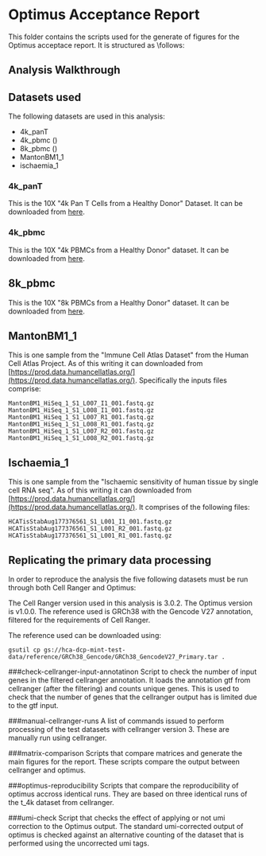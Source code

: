 # Optimus Acceptance Report

This folder contains the scripts used for the generate of figures for the Optimus acceptace report. It is structured as 
\follows:

## Analysis Walkthrough

## Datasets used
The following datasets are used in this analysis:

* 4k_panT
* 4k_pbmc ()
* 8k_pbmc ()
* MantonBM1_1 
* ischaemia_1

### 4k_panT
This is the 10X "4k Pan T Cells from a Healthy Donor" Dataset. It can be downloaded from 
[here](https://support.10xgenomics.com/single-cell-gene-expression/datasets/2.1.0/t_4k).

### 4k_pbmc
This is the 10X "4k PBMCs from a Healthy Donor" dataset. It can be downloaded from
[here](https://support.10xgenomics.com/single-cell-gene-expression/datasets/2.1.0/pbmc4k).

## 8k_pbmc 
This is the 10X "8k PBMCs from a Healthy Donor" dataset. It can be downloaded from
[here](https://support.10xgenomics.com/single-cell-gene-expression/datasets/2.1.0/pbmc8k).

## MantonBM1_1
This is one sample from the "Immune Cell Atlas Dataset" from the Human Cell Atlas Project.
As of this writing it can downloaded from 
[https://prod.data.humancellatlas.org/](https://prod.data.humancellatlas.org/).
Specifically the inputs files comprise: 

```
MantonBM1_HiSeq_1_S1_L007_I1_001.fastq.gz  MantonBM1_HiSeq_1_S1_L008_I1_001.fastq.gz
MantonBM1_HiSeq_1_S1_L007_R1_001.fastq.gz  MantonBM1_HiSeq_1_S1_L008_R1_001.fastq.gz
MantonBM1_HiSeq_1_S1_L007_R2_001.fastq.gz  MantonBM1_HiSeq_1_S1_L008_R2_001.fastq.gz
```

## Ischaemia_1
This is one sample from the "Ischaemic sensitivity of human tissue by single cell RNA seq".
As of this writing it can downloaded from 
[https://prod.data.humancellatlas.org/](https://prod.data.humancellatlas.org/).
It comprises of the following files:

```
HCATisStabAug177376561_S1_L001_I1_001.fastq.gz	
HCATisStabAug177376561_S1_L001_R2_001.fastq.gz
HCATisStabAug177376561_S1_L001_R1_001.fastq.gz
```

## Replicating the primary data processing
In order to reproduce the analysis the five following datasets must be run through both Cell Ranger and Optimus:

The Cell Ranger version used in this analysis is 3.0.2. The Optimus version is v1.0.0.
The reference used is GRCh38 with the Gencode V27 annotation, filtered for the requirements of Cell Ranger. 

The reference used can be downloaded using: 
```
gsutil cp gs://hca-dcp-mint-test-data/reference/GRCh38_Gencode/GRCh38_GencodeV27_Primary.tar .
```
###check-cellranger-input-annotatinon
Script to check the number of input genes in the filtered cellranger annotation. It loads the annotation gtf from 
cellranger (after the filtering) and counts unique genes. This is used to check that the number of genes that the 
cellranger output has is limited due to the gtf input.

###manual-cellranger-runs
A list of commands issued to perform processing of the test datasets with cellranger version 3. These are manually run 
using cellranger.

###matrix-comparison
Scripts that compare matrices and generate the main figures for the report. These scripts compare the output between 
cellranger and optimus.

###optimus-reproducibility
Scripts that compare the reproducibility of optimus accross identical runs. They are based on three identical runs of
the t_4k dataset from cellranger.

###umi-check
Script that checks the effect of applying or not umi correction to the Optimus output. The standard umi-corrected 
output of optimus is checked against an alternative counting of the dataset that is performed using the uncorrected umi 
tags.

